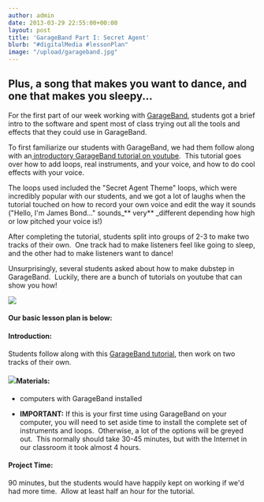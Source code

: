 ```yaml
---
author: admin
date: 2013-03-29 22:55:00+00:00
layout: post
title: 'GarageBand Part I: Secret Agent'
blurb: "#digitalMedia #lessonPlan"
image: "/upload/garageband.jpg"
---
```


## Plus, a song that makes you want to dance, and one that makes you sleepy...


For the first part of our week working with [GarageBand](http://www.apple.com/ilife/garageband/), students got a brief intro to the software and spent most of class trying out all the tools and effects that they could use in GarageBand.

To first familiarize our students with GarageBand, we had them follow along with an[ introductory GarageBand tutorial on youtube](http://www.youtube.com/watch?v=HMuQchbJRG0).  This tutorial goes over how to add loops, real instruments, and your voice, and how to do cool effects with your voice.

The loops used included the "Secret Agent Theme" loops, which were incredibly popular with our students, and we got a lot of laughs when the tutorial touched on how to record your own voice and edit the way it sounds ("Hello, I'm James Bond..." sounds_** very** _different depending how high or low pitched your voice is!)

After completing the tutorial, students split into groups of 2-3 to make two tracks of their own.  One track had to make listeners feel like going to sleep, and the other had to make listeners want to dance!

Unsurprisingly, several students asked about how to make dubstep in GarageBand.  Luckily, there are a bunch of tutorials on youtube that can show you how!


[![](http://9-dots.org/wp-uploads/2013/03/Photo-Mar-05-5-22-02-PM-compressed-768x1024.jpg)](http://9-dots.org/wp-uploads/2013/03/Photo-Mar-05-5-22-02-PM-compressed.jpg)





#### Our basic lesson plan is below:




#### Introduction:


Students follow along with this [GarageBand tutorial](http://www.youtube.com/watch?v=HMuQchbJRG0), then work on two tracks of their own.


#### ![](http://9-dots.org/wp-includes/js/tinymce/plugins/wordpress/img/trans.gif)Materials:





	
  * computers with GarageBand installed

	
  * **IMPORTANT:** If this is your first time using GarageBand on your computer, you will need to set aside time to install the complete set of instruments and loops.  Otherwise, a lot of the options will be greyed out.  This normally should take 30-45 minutes, but with the Internet in our classroom it took almost 4 hours.




#### Project Time:


90 minutes, but the students would have happily kept on working if we'd had more time.  Allow at least half an hour for the tutorial.
